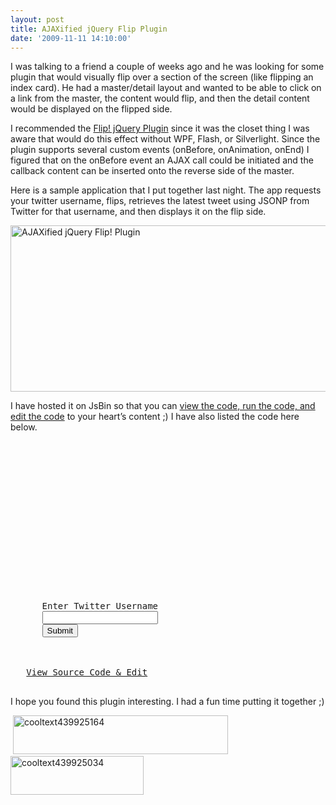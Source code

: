 ```yaml
---
layout: post
title: AJAXified jQuery Flip Plugin
date: '2009-11-11 14:10:00'
---
```


<p>I was talking to a friend a couple of weeks ago and he was looking for some plugin that would visually flip over a section of the screen (like flipping an index card). He had a master/detail layout and wanted to be able to click on a link from the master, the content would flip, and then the detail content would be displayed on the flipped side.</p>  <p>I recommended the <a href="http://lab.smashup.it/flip/" target="_blank">Flip! jQuery Plugin</a> since it was the closet thing I was aware that would do this effect without WPF, Flash, or Silverlight. Since the plugin supports several custom events (onBefore, onAnimation, onEnd) I figured that on the onBefore event an AJAX call could be initiated and the callback content can be inserted onto the reverse side of the master.</p>  <p>Here is a sample application that I put together last night. The app requests your twitter username, flips, retrieves the latest tweet using JSONP from Twitter for that username, and then displays it on the flip side. </p>  <p><a href="http://jsbin.com/iwihi" target="_blank"><img title="AJAXified jQuery Flip! Plugin" border="0" alt="AJAXified jQuery Flip! Plugin" src="http://elijahmanor.com/webdevdotnet/image.axd?picture=AJAXified%20jQuery%20Flip!%20Plugin_1.png" width="604" height="266"></a> </p>  <p>I have hosted it on JsBin so that you can <a href="http://jsbin.com/iwihi" target="_blank">view the code, run the code, and edit the code</a> to your heart’s content ;) I have also listed the code here below.</p>  <pre><!DOCTYPE html PUBLIC "-//W3C//DTD XHTML 1.0 Transitional//EN" "http://www.w3.org/TR/xhtml1/DTD/xhtml1-transitional.dtd"> <br><html xmlns="http://www.w3.org/1999/xhtml" xml:lang="en" lang="en"> <br><head> <br><script src="http://ajax.googleapis.com/ajax/libs/jquery/1.3.2/jquery.min.js"></script> <br><script src="http://lab.smashup.it/flip/js/jquery-ui-1.7.2.custom.min.js"></script> <br><script src="http://lab.smashup.it/flip/js/jquery.flip.min.js"></script> <br><script type='text/javascript' src='http://getfirebug.com/releases/lite/1.2/firebug-lite-compressed.js'></script> <br><script type="text/javascript"> <br>firebug.env.debug = false;   // open minimized <br>firebug.env.detectFirebug = true; // do not initialize if Firebug is active <br></script> <br><title>AJAXified jQuery Flip! Plugin</title> <br><meta http-equiv="Content-type" content="text/html; charset=utf-8" /> <br><style type="text/css" media="screen"> <br>.flipBox { <br>  width: 500px; <br>  height: 200px; <br>  background-color: #F6EECA; <br>  font-family: Helvetica; <br>  color: #000000; <br>  text-align: left; <br>  padding: 15px; <br>}  <br></style> <br><script type="text/javascript"> <br>$(function() { <br>   $('#flip').live('click', function() { <br>      console.log('flip click'); <br>      $("#front").flip({ <br>         direction: 'tb', <br>         content: $('#back'), <br>         color: '#C8E3DC', <br>         onBefore: function(){ <br>            console.log('before starting the animation'); <br>            var twitterUsername = $('#twitterUsername').val(); <br>            var url = 'http://twitter.com/status/user_timeline/' + twitterUsername + '.json?count=1&callback=?'; <br>            $.getJSON(url, function(data) { <br>               console.log('data: %o', data); <br>               var twitterList = '<ul>'; <br>               $.each(data, function(i, item) { <br>                  console.log(item.text); <br>                  twitterList += '<li>' + item.text + '</li>'; <br>               }); <br>               twitterList += '</ul>'; <br>               $('#backAjax').html(twitterList); <br>               $('#backTitle').text("Here is " + twitterUsername + "'s Lastest Tweet..."); <br>            });             <br>         }, <br>         onAnimation: function(){ <br>            console.log('in the middle of the animation'); <br>         }, <br>         onEnd: function(){ <br>            console.log('when the animation has already ended'); <br>            $('.revert').live('click', function() { <br>              $('#front').revertFlip(); <br>            });             <br>         } <br>      }); <br>   }); <br>}); <br></script> <br></head> <br><body> <br>   <div id="front" class="flipBox"> <br>      <span id="frontStatic">Enter Twitter Username</span> <br>      <input id='twitterUsername' type='text'/> <br>      <button id="flip">Submit</button> <br>   </div> <br>   <div id="back" class="flipBox" style="display: none"> <br>      <span id="backTitle">Here is Your Latest Tweet...</span> <br>      <span id="backAjax">Back AJAX</span> <br>      <button class="revert">Return</button> <br>   </div> <br>   <a href="http://jsbin.com/ifoga/edit" target="_blank">View Source Code &amp; Edit</a> <br></body> <br></html></pre> <p>I hope you found this plugin interesting. I had a fun time putting it together ;)</p> <p> <a href="http://jsbin.com/iwihi/edit" target="_blank"><img title="cooltext439925164" border="0" alt="cooltext439925164" src="http://elijahmanor.com/webdevdotnet/image.axd?picture=cooltext439925164.png" width="344" height="62"></a> <a href="http://jsbin.com/iwihi"><img title="cooltext439925034" border="0" alt="cooltext439925034" src="http://elijahmanor.com/webdevdotnet/image.axd?picture=cooltext439925034.png" width="213" height="62"></a></p>